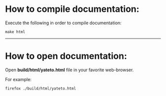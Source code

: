 # How to compile documentation:

Execute the following in order to compile documentation: 

	make html
    
***

# How to open documentation:
Open **build/html/yateto.html** file in your favorite web-browser.

For example:

	firefox ./build/html/yateto.html

